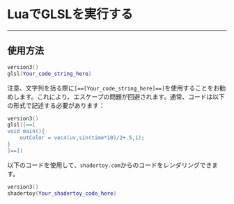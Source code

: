 # LuaでGLSLを実行する
---

## 使用方法

```lua:glsl.lua
version3()
glsl(Your_code_string_here)
```

注意、文字列を括る際に`[==[Your_code_string_here]==]`を使用することをお勧めします。これにより、エスケープの問題が回避されます。通常、コードは以下の形式で記述する必要があります：

```lua:glsl2.lua
version3()
glsl([==[
void main(){
    outColor = vec4(uv,sin(time*10)/2+.5,1);
}
]==])
```

以下のコードを使用して、`shadertoy.com`からのコードをレンダリングできます。

```lua:shadertoy.lua
version3()
shadertoy(Your_shadertoy_code_here)
```
